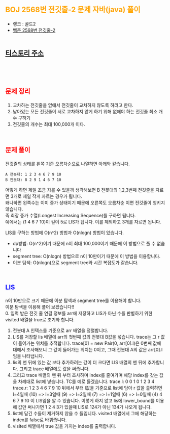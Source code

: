 # <span style="color:orange; font-size:17pt; font-weight:bold">BOJ 2568번 전깃줄-2 문제 자바(java)  풀이</span>
- 랭크 : 골드2
- [백준 2568번 전깃줄-2](https://www.acmicpc.net/problem/2568)
<br><br>

## [티스토리 주소](https://hoho325.tistory.com/)
<br><br>

# <span style="color: red; font-size:15pt">문제 정리</span>
1. 교차하는 전깃줄을 없애서 전깃줄이 교차하지 않도록 하려고 한다.
2. 남아있는 모든 전깃줄이 서로 교차하지 않게 하기 위해 없애야 하는 전깃줄 최소 개수 구하기
3. 전깃줄의 개수는 최대 100,000개 이다.
<br><br>

# <span style="color: red; font-size:15pt">문제 풀이</span>
전깃줄의 상태를 왼쪽 기준 오름차순으로 나열하면 아래와 같습니다.
```
A 전봇대: 1 2 3 4 6 7 9 10 
B 전봇대: 8 2 9 1 4 6 7 10
```
어떻게 하면 제일 조금 자를 수 있을까 생각해보면 B 전봇대의 1,2,3번째 전깃줄을 자르면 3개로 제일 작게 자르는 경우가 됩니다.  
왜나하면 왼쪽수는 이미 증가 상태이기 때문에 오른쪽도 오름차순 이면 전깃줄이 엉키지 않습니다.  
즉 최장 증가 수열(Longest Increasing Sequence)를 구하면 됩니다.  
예에서는 (1 4 6 7 10)이 길이 5로 LIS가 됩니다. 이를 제외하고 3개를 자르면 됩니다.  

LIS를 구하는 방법에 O(n^2) 방법과 O(nlogn) 방법이 있습니다.  
- dp방법: O(n^2)이기 때문에 n이 최대 100,000이기 때문에 이 방법으로 풀 수 없습니다
- segment tree: O(nlogn) 방법으로 n이 10만이기 때문에 이 방법을 이용합니다.
- 이분 탐색: O(nlogn)으로 segment tree와 시간 복잡도가 같습니다.
<br><br>

# <span style="color: blue; font-size:15pt">LIS</span>
n이 10만으로 크기 때문에 이분 탐색과 segment tree를 이용해야 합니다.  
이분 탐색을 이용해 풀어 보겠습니다!!  
0. 입력 받은 전깃 줄 연결 정보를 arr에 저장하고 LIS가 아닌 수를 판별하기 위한 visited 배열을 true로 초기화 합니다.
1. 전봇대 A 인덱스를 기준으로 arr 배열을 정렬합니다.
2. LIS를 저장할 lis 배열에 arr의 첫번째 값의 전봇대 B값을 넣습니다.
    trace는 그 r 값이 들어가는 위치를 추적합니다.
    trace[0] = new Pair(0, arr[0].l)은 0번째 값에 대해서 조사해보니 그 값이 들어가는 위치는 0이고, 그때 전봇대 A의 값은 arr[0].l 임을 나타냅니다.
3. lis의 맨 뒤에 있는 값 보다 추가하려는 값이 더 크다면 LIS 배열의 맨 뒤에 추가합니다. 그리고 trace 배열에도 값을 써줍니다.
4. 그리고 trace 배열의 맨 뒤 부터 조사하며 index를 줄여가며 해당 index를 갖는 값을 차례대로 list에 넣습니다.
    TC를 예로 들겠습니다.
    trace.l: 0 0 1 0 1 2 3 4
    trace.r: 1 2 3 4 6 7 9 10
    뒤에서 부터 l값을 기준으로 list에 담아 r 값을 출력하면
    l=4일때 (10) => l=3일때 (9) => l=2일때 (7) => l=1일때 (6) => l=0일때 (4)
    4 6 7 9 10 이 LIS임을 알 수 있습니다.
    이렇게 하지 않고 lis에 lower_bound를 이용해 값만 써나가면 1 2 4 3가 있을때
    LIS로 124가 아닌 134가 나오게 됩니다.
5. list에 담긴 수들이 제거하지 않을 수 들입니다. visited 배열에서 그에 해당하는 index를 false로 바꿔줍니다.
6. visited 배열에서 true 값을 가지는 index를 출력합니다.